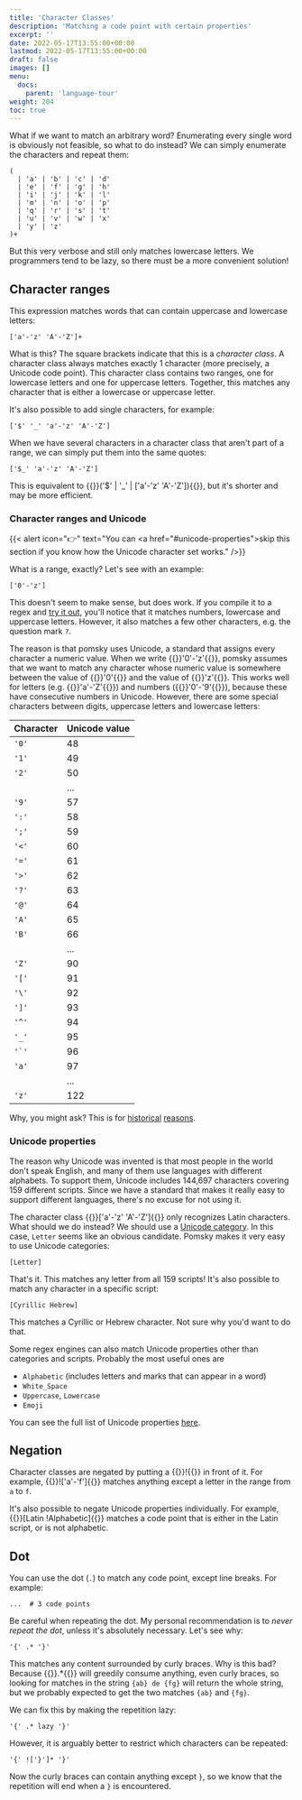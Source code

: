 ```yaml
---
title: 'Character Classes'
description: 'Matching a code point with certain properties'
excerpt: ''
date: 2022-05-17T13:55:00+00:00
lastmod: 2022-05-17T13:55:00+00:00
draft: false
images: []
menu:
  docs:
    parent: 'language-tour'
weight: 204
toc: true
---
```


What if we want to match an arbitrary word? Enumerating every single word is obviously not feasible,
so what to do instead? We can simply enumerate the characters and repeat them:

```pomsky
(
  | 'a' | 'b' | 'c' | 'd'
  | 'e' | 'f' | 'g' | 'h'
  | 'i' | 'j' | 'k' | 'l'
  | 'm' | 'n' | 'o' | 'p'
  | 'q' | 'r' | 's' | 't'
  | 'u' | 'v' | 'w' | 'x'
  | 'y' | 'z'
)+
```

But this very verbose and still only matches lowercase letters. We programmers tend to be lazy, so
there must be a more convenient solution!

## Character ranges

This expression matches words that can contain uppercase and lowercase letters:

```pomsky
['a'-'z' 'A'-'Z']+
```

What is this? The square brackets indicate that this is a _character class_. A character class
always matches exactly 1 character (more precisely, a Unicode code point). This character class
contains two ranges, one for lowercase letters and one for uppercase letters. Together, this
matches any character that is either a lowercase or uppercase letter.

It's also possible to add single characters, for example:

```pomsky
['$' '_' 'a'-'z' 'A'-'Z']
```

When we have several characters in a character class that aren't part of a range, we can simply
put them into the same quotes:

```pomsky
['$_' 'a'-'z' 'A'-'Z']
```

This is equivalent to {{<po>}}('$' | '_' | ['a'-'z' 'A'-'Z']){{</po>}}, but it's shorter
and may be more efficient.

### Character ranges and Unicode

{{< alert icon="👉" text="You can <a href=\"#unicode-properties\">skip this section</a> if you know how the Unicode character set works." />}}

What is a range, exactly? Let's see with an example:

```pomsky
['0'-'z']
```

This doesn't seem to make sense, but does work. If you compile it to a regex and
[try it out](https://regexr.com/6hagq), you'll notice that it matches numbers, lowercase and
uppercase letters. However, it also matches a few other characters, e.g. the question mark `?`.

The reason is that pomsky uses Unicode, a standard that assigns every character a numeric value.
When we write {{<po>}}'0'-'z'{{</po>}}, pomsky assumes that we want to match any character
whose numeric value is somewhere between the value of {{<po>}}'0'{{</po>}} and the value
of {{<po>}}'z'{{</po>}}. This works well for letters (e.g. {{<po>}}'a'-'Z'{{</po>}})
and numbers ({{<po>}}'0'-'9'{{</po>}}), because these have consecutive numbers in Unicode.
However, there are some special characters between digits, uppercase letters and lowercase letters:

<div class="small-table">

| Character | Unicode value |
| --------- | ------------- |
| `'0'`     | 48            |
| `'1'`     | 49            |
| `'2'`     | 50            |
|           | ...           |
| `'9'`     | 57            |
| `':'`     | 58            |
| `';'`     | 59            |
| `'<'`     | 60            |
| `'='`     | 61            |
| `'>'`     | 62            |
| `'?'`     | 63            |
| `'@'`     | 64            |
| `'A'`     | 65            |
| `'B'`     | 66            |
|           | ...           |
| `'Z'`     | 90            |
| `'['`     | 91            |
| `'\'`     | 92            |
| `']'`     | 93            |
| `'^'`     | 94            |
| `'_'`     | 95            |
| `` '`' `` | 96            |
| `'a'`     | 97            |
|           | ...           |
| `'z'`     | 122           |

</div>

Why, you might ask? This is for [historical](https://en.wikipedia.org/wiki/ASCII#Overview)
[reasons](https://en.wikipedia.org/wiki/Unicode#History).

### Unicode properties

The reason why Unicode was invented is that most people in the world don't speak English, and many
of them use languages with different alphabets. To support them, Unicode includes 144,697 characters
covering 159 different scripts. Since we have a standard that makes it really easy to support
different languages, there's no excuse for not using it.

The character class {{<po>}}['a'-'z' 'A'-'Z']{{</po>}} only recognizes Latin characters.
What should we do instead? We should use a
[Unicode category](https://en.wikipedia.org/wiki/Unicode_character_property#General_Category).
In this case, `Letter` seems like an obvious candidate. Pomsky makes it very easy to use Unicode
categories:

```pomsky
[Letter]
```

That's it. This matches any letter from all 159 scripts! It's also possible to match any character
in a specific script:

```pomsky
[Cyrillic Hebrew]
```

This matches a Cyrillic or Hebrew character. Not sure why you'd want to do that.

Some regex engines can also match Unicode properties other than categories and scripts. Probably
the most useful ones are

- `Alphabetic` (includes letters and marks that can appear in a word)
- `White_Space`
- `Uppercase`, `Lowercase`
- `Emoji`

You can see the full list of Unicode properties [here](../../reference/unicode-properties).

## Negation

Character classes are negated by putting a {{<po>}}!{{</po>}} in front of it. For example,
{{<po>}}!['a'-'f']{{</po>}} matches anything except a letter in the range from `a` to `f`.

It's also possible to negate Unicode properties individually. For example,
{{<po>}}[Latin !Alphabetic]{{</po>}} matches a code point that is either in the Latin script,
or is not alphabetic.

## Dot

You can use the dot (`.`) to match any code point, except line breaks. For example:

```pomsky
...  # 3 code points
```

Be careful when repeating the dot. My personal recommendation is to _never repeat the dot_, unless it's absolutely necessary. Let's see why:

```pomsky
'{' .* '}'
```

This matches any content surrounded by curly braces. Why is this bad? Because {{<po>}}.*{{</po>}} will greedily consume anything, even curly braces, so looking for matches in the string `{ab} de {fg}` will return the whole string, but we probably expected to get the two matches `{ab}` and `{fg}`.

We can fix this by making the repetition lazy:

```pomsky
'{' .* lazy '}'
```

However, it is arguably better to restrict which characters can be repeated:

```pomsky
'{' !['}']* '}'
```

Now the curly braces can contain anything except `}`, so we know that the repetition will end when a `}` is encountered.
